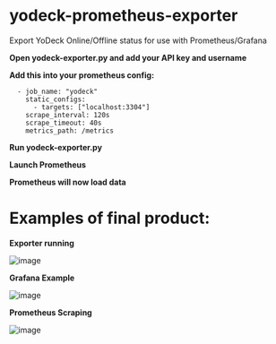 # yodeck-prometheus-exporter

Export YoDeck Online/Offline status for use with Prometheus/Grafana


**Open yodeck-exporter.py and add your API key and username**



**Add this into your prometheus config:**
```
  - job_name: "yodeck"
    static_configs:
      - targets: ["localhost:3304"]
    scrape_interval: 120s
    scrape_timeout: 40s
    metrics_path: /metrics
```

**Run yodeck-exporter.py**

**Launch Prometheus**

**Prometheus will now load data**


# Examples of final product:

**Exporter running**

![image](https://github.com/saadmh902/yodeck-prometheus-exporter/assets/49423626/d4b379fb-0cb7-450f-9377-8f6ee8694a6c)


**Grafana Example**

![image](https://github.com/saadmh902/yodeck-prometheus-exporter/assets/49423626/9bd98f11-7462-49df-9329-0e1361f42b6c)

**Prometheus Scraping**

![image](https://github.com/saadmh902/yodeck-prometheus-exporter/assets/49423626/1a9d1f37-c16b-4284-b81c-d3cd0d4227a1)
